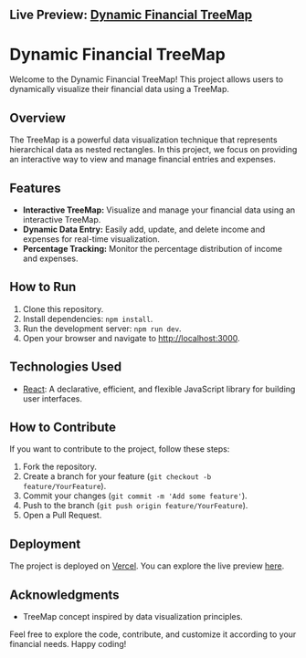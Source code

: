 ## Live Preview: [Dynamic Financial TreeMap](https://tree-map-financial.vercel.app/)

# Dynamic Financial TreeMap

Welcome to the Dynamic Financial TreeMap! This project allows users to dynamically visualize their financial data using a TreeMap.

## Overview

The TreeMap is a powerful data visualization technique that represents hierarchical data as nested rectangles. In this project, we focus on providing an interactive way to view and manage financial entries and expenses.

## Features

- **Interactive TreeMap:** Visualize and manage your financial data using an interactive TreeMap.
- **Dynamic Data Entry:** Easily add, update, and delete income and expenses for real-time visualization.
- **Percentage Tracking:** Monitor the percentage distribution of income and expenses.

## How to Run

1. Clone this repository.
2. Install dependencies: `npm install`.
3. Run the development server: `npm run dev`.
4. Open your browser and navigate to [http://localhost:3000](http://localhost:3000).

## Technologies Used

- [React](https://reactjs.org/): A declarative, efficient, and flexible JavaScript library for building user interfaces.

## How to Contribute

If you want to contribute to the project, follow these steps:

1. Fork the repository.
2. Create a branch for your feature (`git checkout -b feature/YourFeature`).
3. Commit your changes (`git commit -m 'Add some feature'`).
4. Push to the branch (`git push origin feature/YourFeature`).
5. Open a Pull Request.

## Deployment

The project is deployed on [Vercel](https://vercel.com/). You can explore the live preview [here](https://tree-map-financial.vercel.app/).

## Acknowledgments

- TreeMap concept inspired by data visualization principles.

Feel free to explore the code, contribute, and customize it according to your financial needs. Happy coding!
